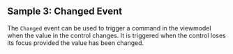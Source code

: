 ## Sample 3: Changed Event

The `Changed` event can be used to trigger a command in the viewmodel when the value in the control changes. It is triggered when the control loses its focus provided the value has been changed. 